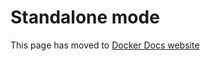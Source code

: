 # Standalone mode

This page has moved to [Docker Docs website](https://docs.docker.com/build/ci/github-actions/configure-builder/#standalone-mode)
